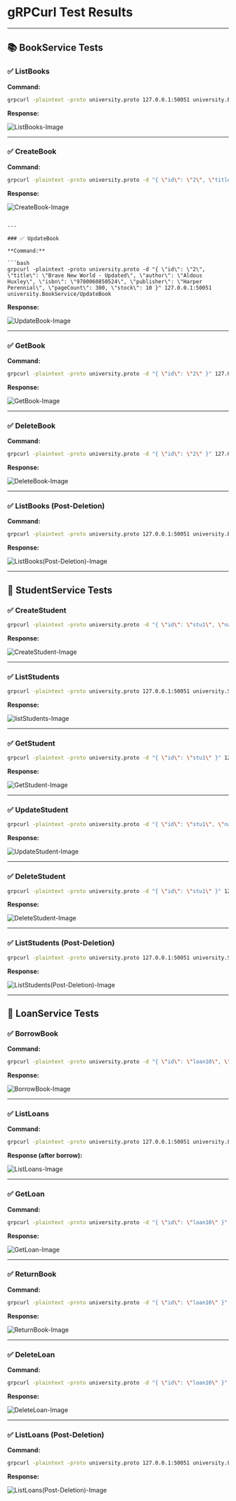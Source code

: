 # gRPCurl Test Results

---

## 📚 BookService Tests

### ✅ ListBooks

**Command:**

```bash
grpcurl -plaintext -proto university.proto 127.0.0.1:50051 university.BookService/ListBooks
```

**Response:**

![ListBooks-Image](screenshots/image-1.png)

---

### ✅ CreateBook

**Command:**

```bash
grpcurl -plaintext -proto university.proto -d "{ \"id\": \"2\", \"title\": \"Brave New World\", \"author\": \"Aldous Huxley\", \"isbn\": \"9780060850524\", \"publisher\": \"Harper Perennial\", \"pageCount\": 288, \"stock\": 7 }" 127.0.0.1:50051 university.BookService/CreateBook
```

**Response:**

![CreateBook-Image](screenshots/image-2.png)

````

---

### ✅ UpdateBook

**Command:**

```bash
grpcurl -plaintext -proto university.proto -d "{ \"id\": \"2\", \"title\": \"Brave New World - Updated\", \"author\": \"Aldous Huxley\", \"isbn\": \"9780060850524\", \"publisher\": \"Harper Perennial\", \"pageCount\": 300, \"stock\": 10 }" 127.0.0.1:50051 university.BookService/UpdateBook
````

**Response:**

![UpdateBook-Image](screenshots/image-3.png)

---

### ✅ GetBook

**Command:**

```bash
grpcurl -plaintext -proto university.proto -d "{ \"id\": \"2\" }" 127.0.0.1:50051 university.BookService/GetBook
```

**Response:**

![GetBook-Image](screenshots/image-4.png)

---

### ✅ DeleteBook

**Command:**

```bash
grpcurl -plaintext -proto university.proto -d "{ \"id\": \"2\" }" 127.0.0.1:50051 university.BookService/DeleteBook
```

**Response:**

![DeleteBook-Image](screenshots/image-5.png)

---

### ✅ ListBooks (Post-Deletion)

**Command:**

```bash
grpcurl -plaintext -proto university.proto 127.0.0.1:50051 university.BookService/ListBooks
```

**Response:**

![ListBooks(Post-Deletion)-Image](screenshots/image-6.png)

---

## 👤 StudentService Tests

### ✅ CreateStudent

```bash
grpcurl -plaintext -proto university.proto -d "{ \"id\": \"stu1\", \"name\": \"Alice Smith\", \"studentNumber\": \"2023001\", \"email\": \"alice@example.com\", \"isActive\": true }" 127.0.0.1:50051 university.StudentService/CreateStudent
```

**Response:**

![CreateStudent-Image](screenshots/image-7.png)

---

### ✅ ListStudents

```bash
grpcurl -plaintext -proto university.proto 127.0.0.1:50051 university.StudentService/ListStudents
```

**Response:**

![listStudents-Image](screenshots/image-8.png)

---

### ✅ GetStudent

```bash
grpcurl -plaintext -proto university.proto -d "{ \"id\": \"stu1\" }" 127.0.0.1:50051 university.StudentService/GetStudent
```

**Response:**

![GetStudent-Image](screenshots/image-9.png)

---

### ✅ UpdateStudent

```bash
grpcurl -plaintext -proto university.proto -d "{ \"id\": \"stu1\", \"name\": \"Alice Johnson\", \"studentNumber\": \"2023001\", \"email\": \"alice.johnson@example.com\", \"isActive\": false }" 127.0.0.1:50051 university.StudentService/UpdateStudent
```

**Response:**

![UpdateStudent-Image](screenshots/image-10.png)

---

### ✅ DeleteStudent

```bash
grpcurl -plaintext -proto university.proto -d "{ \"id\": \"stu1\" }" 127.0.0.1:50051 university.StudentService/DeleteStudent
```

**Response:**

![DeleteStudent-Image](screenshots/image-11.png)

---

### ✅ ListStudents (Post-Deletion)

```bash
grpcurl -plaintext -proto university.proto 127.0.0.1:50051 university.StudentService/ListStudents
```

**Response:**

![ListStudents(Post-Deletion)-Image](screenshots/image-12.png)

---

## 🔄 LoanService Tests

### ✅ BorrowBook

**Command:**

```bash
grpcurl -plaintext -proto university.proto -d "{ \"id\": \"loan10\", \"studentId\": \"stu100\", \"bookId\": \"book100\", \"loanDate\": \"2025-06-15\", \"status\": \"ONGOING\" }" 127.0.0.1:50051 university.LoanService/BorrowBook
```

**Response:**

![BorrowBook-Image](screenshots/image-13.png)

---

### ✅ ListLoans

**Command:**

```bash
grpcurl -plaintext -proto university.proto 127.0.0.1:50051 university.LoanService/ListLoans
```

**Response (after borrow):**

![ListLoans-Image](screenshots/image-14.png)

---

### ✅ GetLoan

**Command:**

```bash
grpcurl -plaintext -proto university.proto -d "{ \"id\": \"loan10\" }" 127.0.0.1:50051 university.LoanService/GetLoan
```

**Response:**

![GetLoan-Image](screenshots/image-15.png)

---

### ✅ ReturnBook

**Command:**

```bash
grpcurl -plaintext -proto university.proto -d "{ \"id\": \"loan10\" }" 127.0.0.1:50051 university.LoanService/ReturnBook
```

**Response:**

![ReturnBook-Image](screenshots/image-16.png)

---

### ✅ DeleteLoan

**Command:**

```bash
grpcurl -plaintext -proto university.proto -d "{ \"id\": \"loan10\" }" 127.0.0.1:50051 university.LoanService/DeleteLoan
```

**Response:**

![DeleteLoan-Image](screenshots/image-17.png)

---

### ✅ ListLoans (Post-Deletion)

**Command:**

```bash
grpcurl -plaintext -proto university.proto 127.0.0.1:50051 university.LoanService/ListLoans
```

**Response:**

![ListLoans(Post-Deletion)-Image](screenshots/image-18.png)
